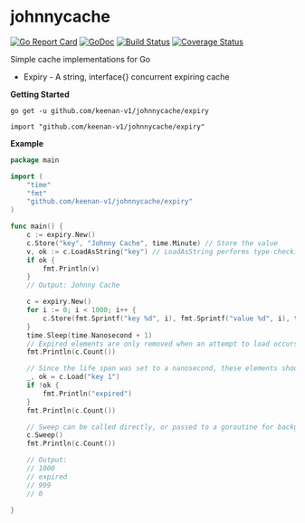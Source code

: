 # johnnycache

[![Go Report Card](https://goreportcard.com/badge/github.com/xorith/johnnycache)](https://goreportcard.com/report/github.com/xorith/johnnycache)
[![GoDoc](https://godoc.org/github.com/xorith/johnnycache/expiry?status.svg)](https://godoc.org/github.com/xorith/johnnycache/expiry)
[![Build Status](https://travis-ci.org/xorith/johnnycache.svg?branch=master)](https://travis-ci.org/xorith/johnnycache)
[![Coverage Status](https://coveralls.io/repos/github/xorith/johnnycache/badge.svg?branch=master)](https://coveralls.io/github/xorith/johnnycache?branch=master)

Simple cache implementations for Go

* Expiry - A string, interface{} concurrent expiring cache

__Getting Started__

`go get -u github.com/keenan-v1/johnnycache/expiry`

`import "github.com/keenan-v1/johnnycache/expiry"`

__Example__

```go
package main

import (
	"time"
	"fmt"
	"github.com/keenan-v1/johnnycache/expiry"
)

func main() {
	c := expiry.New()
	c.Store("key", "Johnny Cache", time.Minute) // Store the value
	v, ok := c.LoadAsString("key") // LoadAsString performs type-checking for you
	if ok {
		fmt.Println(v)
	}
	// Output: Johnny Cache

	c = expiry.New()
	for i := 0; i < 1000; i++ {
		c.Store(fmt.Sprintf("key %d", i), fmt.Sprintf("value %d", i), time.Nanosecond)
	}
	time.Sleep(time.Nanosecond + 1)
	// Expired elements are only removed when an attempt to load occurs or a Sweep() is called
	fmt.Println(c.Count())

	// Since the life span was set to a nanosecond, these elements should be expired now and Load will return false
	_, ok = c.Load("key 1")
	if !ok {
		fmt.Println("expired")
	}
	fmt.Println(c.Count())

	// Sweep can be called directly, or passed to a goroutine for background sweeping
	c.Sweep()
	fmt.Println(c.Count())

	// Output:
	// 1000
	// expired
	// 999
	// 0

}

```
